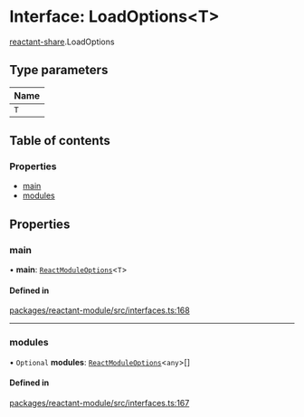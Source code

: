 # Interface: LoadOptions<T\>

[reactant-share](../modules/reactant_share.md).LoadOptions

## Type parameters

| Name |
| :------ |
| `T` |

## Table of contents

### Properties

- [main](reactant_share.LoadOptions.md#main)
- [modules](reactant_share.LoadOptions.md#modules)

## Properties

### main

• **main**: [`ReactModuleOptions`](../modules/reactant_share.md#reactmoduleoptions)<`T`\>

#### Defined in

[packages/reactant-module/src/interfaces.ts:168](https://github.com/unadlib/reactant/blob/46d47605/packages/reactant-module/src/interfaces.ts#L168)

___

### modules

• `Optional` **modules**: [`ReactModuleOptions`](../modules/reactant_share.md#reactmoduleoptions)<`any`\>[]

#### Defined in

[packages/reactant-module/src/interfaces.ts:167](https://github.com/unadlib/reactant/blob/46d47605/packages/reactant-module/src/interfaces.ts#L167)
